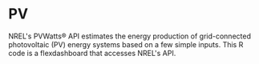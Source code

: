 # PV

NREL's PVWatts® API estimates the energy production of grid-connected photovoltaic (PV) energy systems based on a few simple inputs.
This R code is a flexdashboard that accesses NREL's API.  
